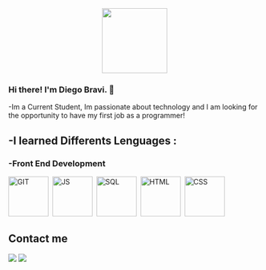 <div id="header" align="center">
<img src="https://media2.giphy.com/media/KiMBUPZUhUg4HRV6PW/giphy.gif?cid=ecf05e47rigdqlhfv6wrfg68si5vh1ybmsdci3mdwqpchut1&rid=giphy.gif&ct=g" width="130"/>
</div>

### Hi there! I'm Diego Bravi. 👋

-Im a Current Student, Im passionate about technology and I am looking for the opportunity to have my first job as a programmer!


<h2>-I learned Differents Lenguages :</h2>

<h3> -Front End Development </h3>


<div style="display: inline_block">
  <img src="https://cdn.jsdelivr.net/gh/devicons/devicon/icons/github/github-original-wordmark.svg" title="GIT" alt="GIT" width="80" height="80"/>&nbsp;  
  <img src="https://cdn.jsdelivr.net/gh/devicons/devicon/icons/javascript/javascript-original.svg" title="JS" alt="JS" width="80" height="80" />&nbsp;
  <img src="https://cdn.jsdelivr.net/gh/devicons/devicon/icons/mysql/mysql-original-wordmark.svg"  title="SQL" alt="SQL" width="80" height="80"/>&nbsp;
  <img src="https://cdn.jsdelivr.net/gh/devicons/devicon/icons/html5/html5-original-wordmark.svg"  title="HTML" alt="HTML" width="80" height="80"/>&nbsp;
  <img src="https://cdn.jsdelivr.net/gh/devicons/devicon/icons/css3/css3-original-wordmark.svg" title="CSS" alt="CSS" width="80" height="80" />&nbsp;
          
          
</div>

<h2>Contact me</h2>

  <a href = "mailto:diegobravi97@gmail.com"><img src="https://img.shields.io/badge/-Gmail-%23333?style=for-the-badge&logo=gmail&logoColor=white" target="_blank"></a>
  <a href="www.linkedin.com/in/diego-bravi" target="_blank"><img src="https://img.shields.io/badge/-LinkedIn-%230077B5?style=for-the-badge&logo=linkedin&logoColor=white" target="_blank"></a> 

